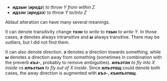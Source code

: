 - **_идзын_** (**_иредз_**) _to throw Y from within Z_ 
- **_идзэн_** (**_иредзэ_**) _to throw Y to/into Z_



Ablaut alteration can have many several meanings.

It can denote transitivity change **_тхэн_** _to write_ to **_тхын_** _to write Y_. In those cases, **_э_** denotes always intransitive and **_ы_** always transitive. There may be outliers, but I did not find them.

It can also denote direction. **_э_** denotes a direction towards something, while **_ы_** denotes a direction away from something (sometimes in combination with the preverb **_къэ-_**, probably to remove ambiguities). **_илъэтэн_** _to fly into X inside_ vs **_илъэтын_** _to fly out of X inside_. Since **_илъэтащ_** could denote both cases, the away direction is augmented with **_къэ-_**, **_къилъэтащ_**.

